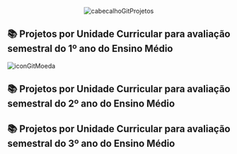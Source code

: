 <div align="center">

![cabecalhoGitProjetos](https://github.com/user-attachments/assets/a5fe5bd8-1eda-4e9f-9f52-8ffbfe84d6cf)

</div>

## 📚 Projetos por Unidade Curricular para avaliação semestral do 1º ano do Ensino Médio

![iconGitMoeda](https://github.com/user-attachments/assets/37471e61-7777-46b6-bb2c-d4579dc6f9d9) 

## 📚 Projetos por Unidade Curricular para avaliação semestral do 2º ano do Ensino Médio

## 📚 Projetos por Unidade Curricular para avaliação semestral do 3º ano do Ensino Médio

